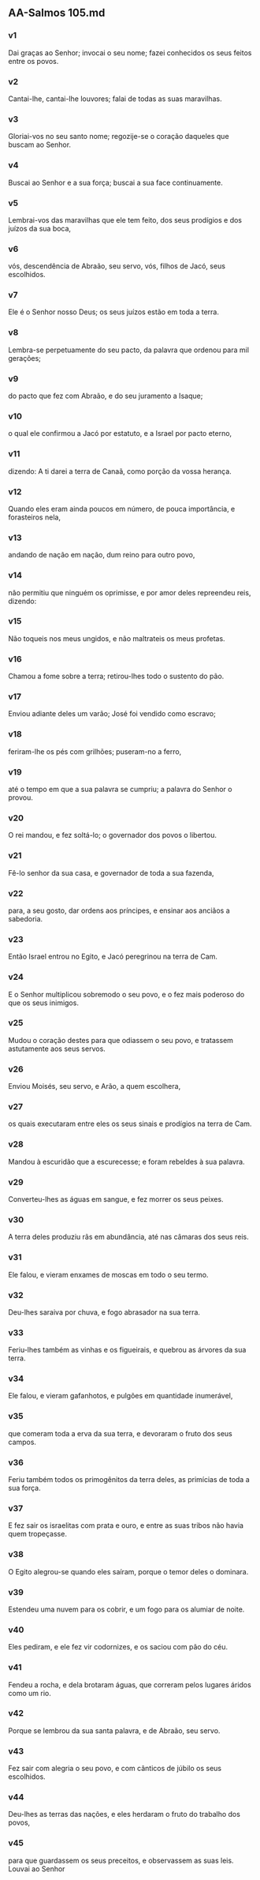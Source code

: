 ## AA-Salmos 105.md
### v1
 Dai graças ao Senhor; invocai o seu nome; fazei conhecidos os seus feitos entre os povos.
### v2
 Cantai-lhe, cantai-lhe louvores; falai de todas as suas maravilhas.
### v3
 Gloriai-vos no seu santo nome; regozije-se o coração daqueles que buscam ao Senhor.
### v4
 Buscai ao Senhor e a sua força; buscai a sua face continuamente.
### v5
 Lembrai-vos das maravilhas que ele tem feito, dos seus prodígios e dos juízos da sua boca,
### v6
 vós, descendência de Abraão, seu servo, vós, filhos de Jacó, seus escolhidos.
### v7
 Ele é o Senhor nosso Deus; os seus juízos estão em toda a terra.
### v8
 Lembra-se perpetuamente do seu pacto, da palavra que ordenou para mil gerações;
### v9
 do pacto que fez com Abraão, e do seu juramento a Isaque;
### v10
 o qual ele confirmou a Jacó por estatuto, e a Israel por pacto eterno,
### v11
 dizendo: A ti darei a terra de Canaã, como porção da vossa herança.
### v12
 Quando eles eram ainda poucos em número, de pouca importância, e forasteiros nela,
### v13
 andando de nação em nação, dum reino para outro povo,
### v14
 não permitiu que ninguém os oprimisse, e por amor deles repreendeu reis, dizendo:
### v15
 Não toqueis nos meus ungidos, e não maltrateis os meus profetas.
### v16
 Chamou a fome sobre a terra; retirou-lhes todo o sustento do pão.
### v17
 Enviou adiante deles um varão; José foi vendido como escravo;
### v18
 feriram-lhe os pés com grilhões; puseram-no a ferro,
### v19
 até o tempo em que a sua palavra se cumpriu; a palavra do Senhor o provou.
### v20
 O rei mandou, e fez soltá-lo; o governador dos povos o libertou.
### v21
 Fê-lo senhor da sua casa, e governador de toda a sua fazenda,
### v22
 para, a seu gosto, dar ordens aos príncipes, e ensinar aos anciãos a sabedoria.
### v23
 Então Israel entrou no Egito, e Jacó peregrinou na terra de Cam.
### v24
 E o Senhor multiplicou sobremodo o seu povo, e o fez mais poderoso do que os seus inimigos.
### v25
 Mudou o coração destes para que odiassem o seu povo, e tratassem astutamente aos seus servos.
### v26
 Enviou Moisés, seu servo, e Arão, a quem escolhera,
### v27
 os quais executaram entre eles os seus sinais e prodígios na terra de Cam.
### v28
 Mandou à escuridão que a escurecesse; e foram rebeldes à sua palavra.
### v29
 Converteu-lhes as águas em sangue, e fez morrer os seus peixes.
### v30
 A terra deles produziu rãs em abundância, até nas câmaras dos seus reis.
### v31
 Ele falou, e vieram enxames de moscas em todo o seu termo.
### v32
 Deu-lhes saraiva por chuva, e fogo abrasador na sua terra.
### v33
 Feriu-lhes também as vinhas e os figueirais, e quebrou as árvores da sua terra.
### v34
 Ele falou, e vieram gafanhotos, e pulgões em quantidade inumerável,
### v35
 que comeram toda a erva da sua terra, e devoraram o fruto dos seus campos.
### v36
 Feriu também todos os primogênitos da terra deles, as primícias de toda a sua força.
### v37
 E fez sair os israelitas com prata e ouro, e entre as suas tribos não havia quem tropeçasse.
### v38
 O Egito alegrou-se quando eles saíram, porque o temor deles o dominara.
### v39
 Estendeu uma nuvem para os cobrir, e um fogo para os alumiar de noite.
### v40
 Eles pediram, e ele fez vir codornizes, e os saciou com pão do céu.
### v41
 Fendeu a rocha, e dela brotaram águas, que correram pelos lugares áridos como um rio.
### v42
 Porque se lembrou da sua santa palavra, e de Abraão, seu servo.
### v43
 Fez sair com alegria o seu povo, e com cânticos de júbilo os seus escolhidos.
### v44
 Deu-lhes as terras das nações, e eles herdaram o fruto do trabalho dos povos,
### v45
 para que guardassem os seus preceitos, e observassem as suas leis. Louvai ao Senhor
